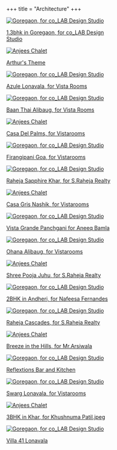+++
title = "Architecture"
+++

<div class="container-fluid">
  <div class="row">
    <div class="col-sm">
      <div class="card no-border" style="width: 18rem;">
        <a class ="custom-card" href="/architecture/goregaon">
          <img class="card-img-top" src="/img/architecture/covers/1.3bhk in Goregaon, for co_LAB Design Studio.jpeg" alt="Goregaon, for co_LAB Design Studio">
          <p class="text-center">1.3bhk in Goregaon, for co_LAB Design Studio</p>
        </a>
      </div>
    </div>

  <div class="col-sm">
    <div class="card no-border" style="width: 18rem;">
      <a class ="custom-card" href="/architecture/arthurs-theme">
        <img class="card-img-top" src="/img/architecture/covers/Arthurs-Cover.gif" alt="Anjees Chalet">
        <p class="text-center">Arthur's Theme</p>
      </a>
    </div>
  </div>

  <div class="col-sm">
    <div class="card no-border" style="width: 18rem;">
      <a class ="custom-card" href="/architecture/azule-lonavala">
        <img class="card-img-top" src="/img/architecture/covers/2.Azule Lonavala, for Vista Rooms.jpeg" alt="Goregaon, for co_LAB Design Studio">
        <p class="text-center">Azule Lonavala, for Vista Rooms</p>
      </a>
    </div>
  </div>

  </div>

  <div class="row">
    <div class="col-sm">
      <div class="card no-border" style="width: 18rem;">
        <a class ="custom-card" href="/architecture/baan-thai">
          <img class="card-img-top" src="/img/architecture/covers/3.Baan Thai Alibaug, for Vista Rooms.jpeg" alt="Goregaon, for co_LAB Design Studio">
          <p class="text-center">Baan Thai Alibaug, for Vista Rooms</p>
        </a>
      </div>
    </div>

  <div class="col-sm">
    <div class="card no-border" style="width: 18rem;">
      <a class ="custom-card" href="/architecture/casa-del-palms">
        <img class="card-img-top" src="/img/architecture/covers/5.Casa Del Palms, for Vistarooms.jpeg" alt="Anjees Chalet">
        <p class="text-center">Casa Del Palms, for Vistarooms</p>
      </a>
    </div>
  </div>

  <div class="col-sm">
    <div class="card no-border" style="width: 18rem;">
      <a class ="custom-card" href="/architecture/firangipani-goa">
        <img class="card-img-top" src="/img/architecture/covers/4.Firangipani Goa, for Vistarooms.jpeg" alt="Goregaon, for co_LAB Design Studio">
        <p class="text-center">Firangipani Goa, for Vistarooms</p>
      </a>
    </div>
  </div>

  </div>

  <div class="row">
    <div class="col-sm">
      <div class="card no-border" style="width: 18rem;">
        <a class ="custom-card" href="/architecture/raheja-sapphire-khar">
          <img class="card-img-top" src="/img/architecture/covers/6.Raheja Sapphire Khar, for S.Raheja Realty.jpeg" alt="Goregaon, for co_LAB Design Studio">
          <p class="text-center">Raheja Sapphire Khar, for S.Raheja Realty</p>
        </a>
      </div>
    </div>

  <div class="col-sm">
    <div class="card no-border" style="width: 18rem;">
      <a class ="custom-card" href="/architecture/casa-gris">
        <img class="card-img-top" src="/img/architecture/covers/7.Casa Gris Nashik, for Vistarooms.jpeg" alt="Anjees Chalet">
        <p class="text-center">Casa Gris Nashik, for Vistarooms</p>
      </a>
    </div>
  </div>

  <div class="col-sm">
    <div class="card no-border" style="width: 18rem;">
      <a class ="custom-card" href="/architecture/vista-grande">
        <img class="card-img-top" src="/img/architecture/covers/8.Vista Grande Panchgani for Aneeq Bamla.jpeg" alt="Goregaon, for co_LAB Design Studio">
        <p class="text-center">Vista Grande Panchgani for Aneeq Bamla</p>
      </a>
    </div>
  </div>

  </div>

  <div class="row">
    <div class="col-sm">
      <div class="card no-border" style="width: 18rem;">
        <a class ="custom-card" href="/architecture/ohana-alibaug">
          <img class="card-img-top" src="/img/architecture/covers/9.Ohana Alibaug, for Vistarooms.jpeg" alt="Goregaon, for co_LAB Design Studio">
          <p class="text-center">Ohana Alibaug, for Vistarooms</p>
        </a>
      </div>
    </div>

  <div class="col-sm">
    <div class="card no-border" style="width: 18rem;">
      <a class ="custom-card" href="/architecture/shree-pooja-juhu">
        <img class="card-img-top" src="/img/architecture/covers/10.Shree Pooja Juhu, for S.Raheja Realty.jpeg" alt="Anjees Chalet">
        <p class="text-center">Shree Pooja Juhu, for S.Raheja Realty</p>
      </a>
    </div>
  </div>

  <div class="col-sm">
    <div class="card no-border" style="width: 18rem;">
      <a class ="custom-card" href="/architecture/2bhk-andheri">
        <img class="card-img-top" src="/img/architecture/covers/11.2BHK in Andheri, for Nafeesa Fernandes.jpeg" alt="Goregaon, for co_LAB Design Studio">
        <p class="text-center">2BHK in Andheri, for Nafeesa Fernandes</p>
      </a>
    </div>
  </div>

  </div>

  <div class="row">
    <div class="col-sm">
      <div class="card no-border" style="width: 18rem;">
        <a class ="custom-card" href="/architecture/raheja-cascades">
          <img class="card-img-top" src="/img/architecture/covers/12.Raheja Cascades, for S.Raheja Realty.jpeg" alt="Goregaon, for co_LAB Design Studio">
          <p class="text-center">Raheja Cascades, for S.Raheja Realty</p>
        </a>
      </div>
    </div>

  <div class="col-sm">
    <div class="card no-border" style="width: 18rem;">
      <a class ="custom-card" href="/architecture/breeze-in-the-hills">
        <img class="card-img-top" src="/img/architecture/covers/13.Breeze in the Hills, for Mr.Arsiwala.jpeg" alt="Anjees Chalet">
        <p class="text-center">Breeze in the Hills, for Mr.Arsiwala</p>
      </a>
    </div>
  </div>

  <div class="col-sm">
    <div class="card no-border" style="width: 18rem;">
      <a class ="custom-card" href="/architecture/reflextions-bar-and-kitchen">
        <img class="card-img-top" src="/img/architecture/covers/14.Reflextions Bar and Kitchen, Andheri.jpeg" alt="Goregaon, for co_LAB Design Studio">
        <p class="text-center">Reflextions Bar and Kitchen</p>
      </a>
    </div>
  </div>

  </div>

  <div class="row">
    <div class="col-sm">
      <div class="card no-border" style="width: 18rem;">
        <a class ="custom-card" href="/architecture/sarg-lonavala">
          <img class="card-img-top" src="/img/architecture/covers/16.Swarg Lonavala, for Vistarooms.jpeg" alt="Goregaon, for co_LAB Design Studio">
          <p class="text-center">Swarg Lonavala, for Vistarooms</p>
        </a>
      </div>
    </div>

  <div class="col-sm">
    <div class="card no-border" style="width: 18rem;">
      <a class ="custom-card" href="/architecture/3bhk-khar-khushnuma">
        <img class="card-img-top" src="/img/architecture/covers/17.3BHK in Khar, for Khushnuma Patil.jpeg" alt="Anjees Chalet">
        <p class="text-center">3BHK in Khar, for Khushnuma Patil.jpeg</p>
      </a>
    </div>
  </div>

  <div class="col-sm">
    <div class="card no-border" style="width: 18rem;">
      <a class ="custom-card" href="/architecture/villa-41-lonavala">
        <img class="card-img-top" src="/img/architecture/covers/15.Villa 41 Lonavala, for Vistarooms.jpeg" alt="Goregaon, for co_LAB Design Studio">
        <p class="text-center">Villa 41 Lonavala</p>
      </a>
    </div>
  </div>

  </div>

</div>
